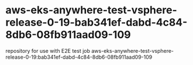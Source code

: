 # aws-eks-anywhere-test-vsphere-release-0-19-bab341ef-dabd-4c84-8db6-08fb911aad09-109
repository for use with E2E test job aws-eks-anywhere-test-vsphere-release-0-19:bab341ef-dabd-4c84-8db6-08fb911aad09-109
